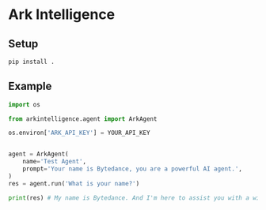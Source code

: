 # Ark Intelligence

## Setup

```bash
pip install .
```

## Example

```python
import os

from arkintelligence.agent import ArkAgent

os.environ['ARK_API_KEY'] = YOUR_API_KEY


agent = ArkAgent(
    name='Test Agent',
    prompt='Your name is Bytedance, you are a powerful AI agent.',
)
res = agent.run('What is your name?')

print(res) # My name is Bytedance. And I'm here to assist you with a wide range of questions and information!
```